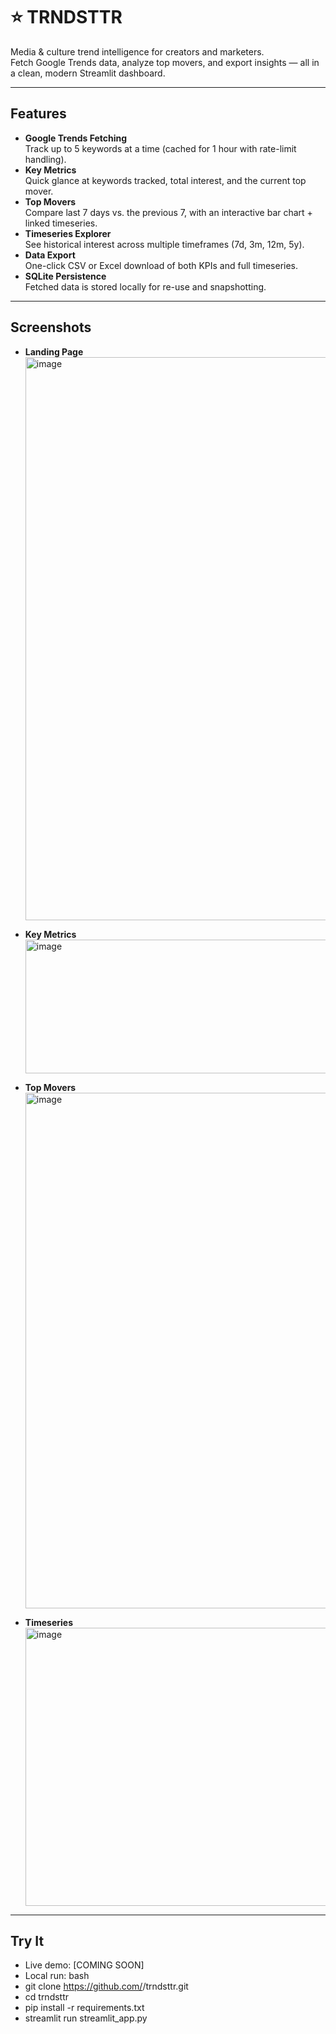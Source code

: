 # ⭐ TRNDSTTR

Media & culture trend intelligence for creators and marketers.  
Fetch Google Trends data, analyze top movers, and export insights — all in a clean, modern Streamlit dashboard.

---

##  Features

- **Google Trends Fetching**  
  Track up to 5 keywords at a time (cached for 1 hour with rate-limit handling).
- **Key Metrics**  
  Quick glance at keywords tracked, total interest, and the current top mover.
- **Top Movers**  
  Compare last 7 days vs. the previous 7, with an interactive bar chart + linked timeseries.
- **Timeseries Explorer**  
  See historical interest across multiple timeframes (7d, 3m, 12m, 5y).
- **Data Export**  
  One-click CSV or Excel download of both KPIs and full timeseries.
- **SQLite Persistence**  
  Fetched data is stored locally for re-use and snapshotting.

---

##  Screenshots

- **Landing Page**  
  <img width="1895" height="901" alt="image" src="https://github.com/user-attachments/assets/6c8e0952-8fba-46d4-b211-3a3d9a305a48" />

- **Key Metrics**  
  <img width="1056" height="214" alt="image" src="https://github.com/user-attachments/assets/ce15b27f-e900-49b4-bca1-21eef2edae5b" />

- **Top Movers**  
  <img width="1107" height="825" alt="image" src="https://github.com/user-attachments/assets/15bfab6e-c0ff-402d-a215-4121a47f0a46" />

- **Timeseries**  
  <img width="981" height="445" alt="image" src="https://github.com/user-attachments/assets/fa4816c8-94a8-4ac3-90f6-efa2ffefe1f7" />


---

##  Try It

- Live demo: [COMING SOON]
- Local run:
  bash
- git clone https://github.com/<jailynruffin>/trndsttr.git
- cd trndsttr
- pip install -r requirements.txt
- streamlit run streamlit_app.py
